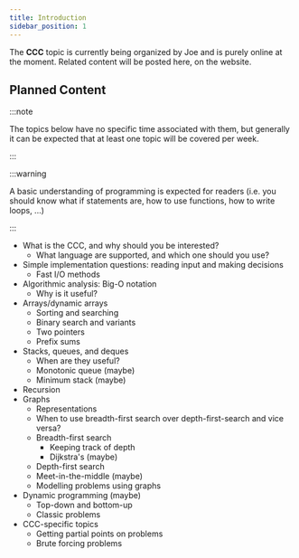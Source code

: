 ```yaml
---
title: Introduction
sidebar_position: 1
---
```


The **CCC** topic is currently being organized by Joe and is purely online at the moment.
Related content will be posted here, on the website.

## Planned Content

:::note

The topics below have no specific time associated with them, but generally it can be expected that at least one topic will be covered per week.

:::

:::warning

A basic understanding of programming is expected for readers (i.e. you should know what if statements are, how to use functions, how to write loops, ...)

:::

- What is the CCC, and why should you be interested?
  - What language are supported, and which one should you use?
- Simple implementation questions: reading input and making decisions
  - Fast I/O methods
- Algorithmic analysis: Big-O notation
  - Why is it useful?
- Arrays/dynamic arrays
  - Sorting and searching
  - Binary search and variants
  - Two pointers
  - Prefix sums
- Stacks, queues, and deques
  - When are they useful?
  - Monotonic queue (maybe)
  - Minimum stack (maybe)
- Recursion
- Graphs
  - Representations
  - When to use breadth-first search over depth-first-search and vice versa?
  - Breadth-first search
    - Keeping track of depth
    - Dijkstra's (maybe)
  - Depth-first search
  - Meet-in-the-middle (maybe)
  - Modelling problems using graphs
- Dynamic programming (maybe)
  - Top-down and bottom-up
  - Classic problems
- CCC-specific topics
  - Getting partial points on problems
  - Brute forcing problems
